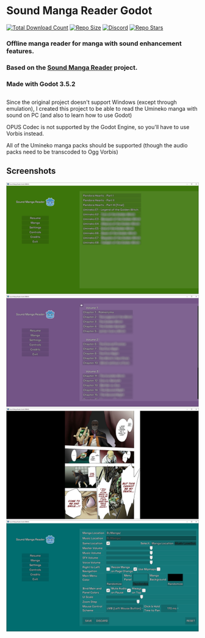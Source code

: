 # Sound Manga Reader Godot
[![Total Download Count](https://img.shields.io/github/downloads/MrPoblin/Sound-Manga-Reader-Godot/total)](https://github.com/MrPoblin/Sound-Manga-Reader-Godot/releases/latest)
[![Repo Size](https://img.shields.io/github/repo-size/MrPoblin/Sound-Manga-Reader-Godot)](https://github.com/MrPoblin/Sound-Manga-Reader-Godot)
[![Discord](https://dcbadge.vercel.app/api/server/8TBW6zHMWJ?style=flat)](https://discord.gg/8TBW6zHMWJ)
[![Repo Stars](https://img.shields.io/github/stars/MrPoblin/Sound-Manga-Reader-Godot?style=social)](https://github.com/MrPoblin/Sound-Manga-Reader-Godot)


### Offline manga reader for manga with sound enhancement features.

### Based on the [Sound Manga Reader](https://gitlab.com/papjul/sound-manga-reader/) project.
### Made with Godot 3.5.2

##

Since the original project doesn't support Windows (except through emulation), I created this project to be able to read the Umineko manga with sound on PC (and also to learn how to use Godot)

OPUS Codec is not supported by the Godot Engine, so you'll have to use Vorbis instead.

All of the Umineko manga packs should be supported (though the audio packs need to be transcoded to Ogg Vorbis)

## Screenshots

![Manga List](https://raw.githubusercontent.com/MrPoblin/screenshots/main/Sound-Manga-Reader-Godot/v20230421/smrg_1.png)
![Chapter List](https://raw.githubusercontent.com/MrPoblin/screenshots/main/Sound-Manga-Reader-Godot/v20230421/smrg_2.png)
![Reader](https://raw.githubusercontent.com/MrPoblin/screenshots/main/Sound-Manga-Reader-Godot/v20230421/smrg_3.png)
![Settings](https://raw.githubusercontent.com/MrPoblin/screenshots/main/Sound-Manga-Reader-Godot/v20230421/smrg_4.png)
